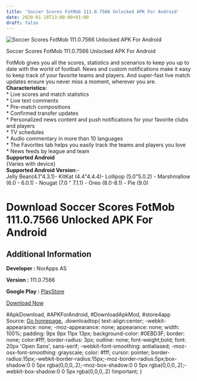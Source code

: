 ```yaml
---
title: 'Soccer Scores FotMob 111.0.7566 Unlocked APK For Android'
date: 2020-01-18T13:00:00+01:00
draft: false
---
```


![Soccer Scores FotMob 111.0.7566 Unlocked APK For Android](https://i2.wp.com/apkhome.net/wp-content/uploads/2020/01/Soccer-Scores-FotMob-111.0.7566-Unlocked.png "Soccer Scores FotMob 111.0.7566 Unlocked APK For Android")

  

Soccer Scores FotMob 111.0.7566 Unlocked APK For Android

FotMob gives you all the scores, statistics and scenarios to keep you up to date with the world of football. News and custom notifications make it easy to keep track of your favorite teams and players. And super-fast live match updates ensure you never miss a moment, wherever you are.  
**Characteristics:**  
\* Live scores and match statistics  
\* Live text comments  
\* Pre-match compositions  
\* Confirmed transfer updates  
\* Personalized news content and push notifications for your favorite clubs and players  
\* TV schedules  
\* Audio commentary in more than 10 languages  
\* The Favorites tab helps you easily track the teams and players you love  
\* News feeds by league and team  
**Supported Android**  
{Varies with device}  
**Supported Android Version**:-  
Jelly Bean(4.1"4.3.1)- KitKat (4.4"4.4.4)- Lollipop (5.0"5.0.2) - Marshmallow (6.0 - 6.0.1) - Nougat (7.0 " 7.1.1) - Oreo (8.0-8.1) - Pie (9.0)

Download Soccer Scores FotMob 111.0.7566 Unlocked APK For Android
=================================================================

Additional Information
----------------------

**Developer :** NorApps AS

**Version :** 111.0.7566

**Google Play :** [PlayStore](https://play.google.com/store/apps/details?id=com.mobilefootie.wc2010)

  

[Download Now](https://store4app.co/post/soccer-scores-fotmob-111-0-7566-unlocked-apk-for-android_1579334248)

  
#ApkDownload, #APKForAndroid, #DownloadApkMod, #store4app  
Source: [Go homepage.](https://store4app.co/post/soccer-scores-fotmob-111-0-7566-unlocked-apk-for-android_1579334248) .downloadtop{ text-align:center; -webkit-appearance: none; -moz-appearance: none; appearance: none; width: 100%; padding: 9px 9px 11px 13px; background-color: #0EBD3F; border: none; color:#fff; border-radius: 3px; outline: none; font-weight;bold; font: 20px 'Open Sans', sans-serif; -webkit-font-smoothing: antialiased; -moz-osx-font-smoothing: grayscale; color: #fff; cursor: pointer; border-radius:15px;-webkit-border-radius:15px;-moz-border-radius:5px;box-shadow:0 0 5px rgba(0,0,0,.2);-moz-box-shadow:0 0 5px rgba(0,0,0,.2);-webkit-box-shadow:0 0 5px rgba(0,0,0,.2) !important; }